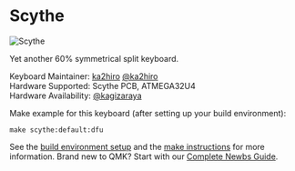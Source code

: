 # Scythe

![Scythe](https://i.imgur.com/jBqQAAt.jpg)

Yet another 60% symmetrical split keyboard.

Keyboard Maintainer: [ka2hiro](https://github.com/ka2hiro) [@ka2hiro](https://twitter.com/ka2hiro)  
Hardware Supported: Scythe PCB, ATMEGA32U4  
Hardware Availability: [@kagizaraya](https://twitter.com/kagizaraya)

Make example for this keyboard (after setting up your build environment):

    make scythe:default:dfu

See the [build environment setup](https://docs.qmk.fm/#/getting_started_build_tools) and the [make instructions](https://docs.qmk.fm/#/getting_started_make_guide) for more information. Brand new to QMK? Start with our [Complete Newbs Guide](https://docs.qmk.fm/#/newbs).
